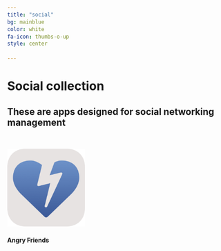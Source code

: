 ```yaml
---
title: "social"
bg: mainblue
color: white
fa-icon: thumbs-o-up
style: center

---
```


# Social collection

## These are apps designed for social networking management

&nbsp;

<div class="container">
<div class="row">
  <div class="column full">
	<a href="https://friends.bobgoo.com"><img width="180" src="img/Icon-Friends-512.png" alt="" title="" /></a><br>
	<h4>Angry Friends</h4>
  </div>
</div>  
</div>